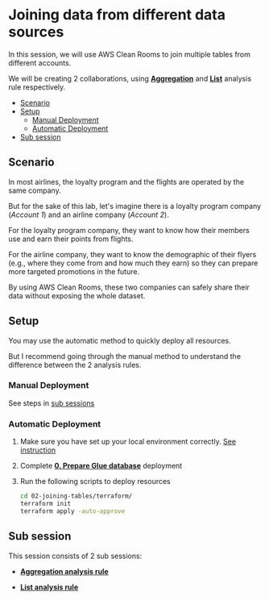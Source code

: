 # Joining data from different data sources

In this session, we will use AWS Clean Rooms to join multiple tables from different accounts.

We will be creating 2 collaborations, using [**Aggregation**](https://docs.aws.amazon.com/clean-rooms/latest/userguide/analysis-rules-aggregation.html) and [**List**](https://docs.aws.amazon.com/clean-rooms/latest/userguide/analysis-rules-list.html) analysis rule respectively.

* [Scenario](#scenario)
* [Setup](#setup)
   + [Manual Deployment](#manual-deployment)
   + [Automatic Deployment](#automatic-deployment)
* [Sub session](#sub-session)

## Scenario

In most airlines, the loyalty program and the flights are operated by the same company.

But for the sake of this lab, let's imagine there is a loyalty program company (_Account 1_) and an airline company (_Account 2_).

For the loyalty program company, they want to know how their members use and earn their points from flights.

For the airline company, they want to know the demographic of their flyers (e.g., where they come from and how much they earn) so they can prepare more targeted promotions in the future.

By using AWS Clean Rooms, these two companies can safely share their data without exposing the whole dataset.

## Setup

You may use the automatic method to quickly deploy all resources.

But I recommend going through the manual method to understand the difference between the 2 analysis rules.

### Manual Deployment

See steps in [sub sessions](#sub-session)

### Automatic Deployment

1. Make sure you have set up your local environment correctly. [See instruction](/README.md#setup-your-environment)

1. Complete [**0. Prepare Glue database**](/00-prepare-glue-database) deployment

1. Run the following scripts to deploy resources

   ```bash
   cd 02-joining-tables/terraform/
   terraform init
   terraform apply -auto-approve
   ```

## Sub session

This session consists of 2 sub sessions:

* [**Aggregation analysis rule**](docs/aggregate.md)

* [**List analysis rule**](docs/list.md)
